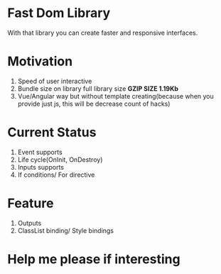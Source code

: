 # Fast Dom Library
With that library you can create faster and responsive interfaces.

# Motivation
1. Speed of user interactive
2. Bundle size on library full library size **GZIP SIZE 1.19Kb**
3. Vue/Angular way but without template creating(because when you provide just js, this will be decrease count of hacks)

# Current Status
1. Event supports
2. Life cycle(OnInit, OnDestroy)
3. Inputs supports
4. If conditions/ For directive
 
# Feature
1. Outputs
2. ClassList binding/ Style bindings

# Help me please if interesting
